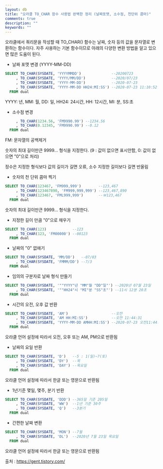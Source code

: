 ```yaml
---
layout: db
title: "오라클 TO_CHAR 함수 사용법 완벽한 정리 (날짜포맷, 소수점, 천단위 콤마)"
comments: true
description: ""
keywords: ""
---
```


오라클에서 쿼리문을 작성할 때 TO_CHAR() 함수는 날짜, 숫자 등의 값을 문자열로 변환하는 함수이다. 자주 사용하는 기본 함수이므로 아래의 다양한 변환 방법을 알고 있으면 많은 도움이 된다.

 
- 날짜 포맷 변경 (YYYY-MM-DD)

```sql
SELECT TO_CHAR(SYSDATE, 'YYYYMMDD')              --20200723
     , TO_CHAR(SYSDATE, 'YYYY/MM/DD')            --2020/07/23
     , TO_CHAR(SYSDATE, 'YYYY-MM-DD')            --2020-07-23
     , TO_CHAR(SYSDATE, 'YYYY-MM-DD HH24:MI:SS') --2020-07-23 11:10:52
  FROM dual
 ```

YYYY: 년, MM: 월, DD: 일, HH24: 24시간, HH: 12시간, MI: 분, SS:초


- 소수점 변경

```sql SELECT TO_CHAR(123.456, 'FM990.999') --123.456
     , TO_CHAR(1234.56, 'FM9990.99') --1234.56
     , TO_CHAR(0.12345, 'FM9990.99') --0.12
  FROM dual
 ```

FM: 문자열의 공백제거

숫자의 최대 길이만큰 9999... 형식을 지정한다. (9 : 값이 없으면 표시안함, 0: 값이 없으면 "0"으로 처리)

정수은 지정한 형식보다 값의 길이가 길면 오류, 소수 지정한 길이보다 길면 반올림


- 숫자의 천 단위 콤마 찍기

```sql
SELECT TO_CHAR(123467, 'FM999,999')        --123,467
     , TO_CHAR(123467890, 'FM999,999,999') --123,467,890
     , TO_CHAR(123467, 'FML999,999')       --￦123,467
  FROM dual
```

숫자의 최대 길이만큰 9999... 형식을 지정한다.

 
- 지정한 길이 만큼 "0"으로 채우기

```sql
SELECT TO_CHAR(123)            --123
     , TO_CHAR(123, 'FM00000') --00123
  FROM dual
```


- 날짜의 "0" 없애기

```sql
SELECT TO_CHAR(SYSDATE, 'MM/DD')   --07/03
     , TO_CHAR(SYSDATE, 'FMMM/DD') --7/3
  FROM dual
``` 

- 임의의 구분자로 날짜 형식 만들기

```sql
SELECT TO_CHAR(SYSDATE, '""YYYY"년 "MM"월 "DD"일"') --2020년 07월 23일
     , TO_CHAR(SYSDATE, '""HH24"시 "MI"분 "SS"초"') --11시 12분 20초
  FROM dual
```


- 시간의 오전, 오후 값 반환

```sql
SELECT TO_CHAR(SYSDATE, 'AM')                    --오전
     , TO_CHAR(SYSDATE, 'AM HH:MI:SS')           --오전 11:44:31
     , TO_CHAR(SYSDATE, 'YYYY-MM-DD AMHH:MI:SS') --2020-07-23 오전11:44:31
  FROM dual
``` 

오라클 언어 설정에 따라서 오전, 오후 또는 AM, PM으로 반환됨

 
- 날짜의 요일 반환

```sql
SELECT TO_CHAR(SYSDATE, 'D')   --5 : 1(일)~7(토)
     , TO_CHAR(SYSDATE, 'DY')  --목
     , TO_CHAR(SYSDATE, 'DAY') --목요일
  FROM dual
``` 

오라클 언어 설정에 따라서 한글 또는 영문으로 반환됨

 
- 1년기준 몇일, 몇주, 분기 반환

```sql
SELECT TO_CHAR(SYSDATE, 'DDD') --365일 기준 205일
     , TO_CHAR(SYSDATE, 'WW')  --1년 기준 30주
     , TO_CHAR(SYSDATE, 'Q')   --3분기
  FROM dual
```

- 간편한 날짜 변환

```sql
SELECT TO_CHAR(SYSDATE, 'MON') --7월
     , TO_CHAR(SYSDATE, 'DL')  --2020년 7월 23일 목요일
  FROM dual
``` 

오라클 언어 설정에 따라서 한글 또는 영문으로 반환됨


출처 : https://gent.tistory.com/